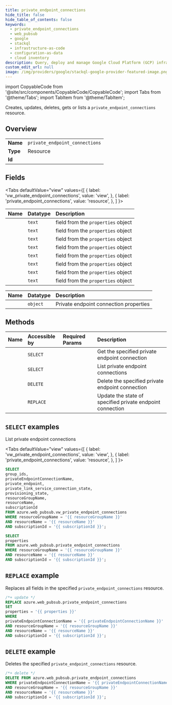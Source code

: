 ```yaml
---
title: private_endpoint_connections
hide_title: false
hide_table_of_contents: false
keywords:
  - private_endpoint_connections
  - web_pubsub
  - google
  - stackql
  - infrastructure-as-code
  - configuration-as-data
  - cloud inventory
description: Query, deploy and manage Google Cloud Platform (GCP) infrastructure and resources using SQL
custom_edit_url: null
image: /img/providers/google/stackql-google-provider-featured-image.png
---
```


import CopyableCode from '@site/src/components/CopyableCode/CopyableCode';
import Tabs from '@theme/Tabs';
import TabItem from '@theme/TabItem';

Creates, updates, deletes, gets or lists a <code>private_endpoint_connections</code> resource.

## Overview
<table><tbody>
<tr><td><b>Name</b></td><td><code>private_endpoint_connections</code></td></tr>
<tr><td><b>Type</b></td><td>Resource</td></tr>
<tr><td><b>Id</b></td><td><CopyableCode code="azure.web_pubsub.private_endpoint_connections" /></td></tr>
</tbody></table>

## Fields
<Tabs
    defaultValue="view"
    values={[
        { label: 'vw_private_endpoint_connections', value: 'view', },
        { label: 'private_endpoint_connections', value: 'resource', },
    ]
}>
<TabItem value="view">

| Name | Datatype | Description |
|:-----|:---------|:------------|
| <CopyableCode code="group_ids" /> | `text` | field from the `properties` object |
| <CopyableCode code="privateEndpointConnectionName" /> | `text` | field from the `properties` object |
| <CopyableCode code="private_endpoint" /> | `text` | field from the `properties` object |
| <CopyableCode code="private_link_service_connection_state" /> | `text` | field from the `properties` object |
| <CopyableCode code="provisioning_state" /> | `text` | field from the `properties` object |
| <CopyableCode code="resourceGroupName" /> | `text` | field from the `properties` object |
| <CopyableCode code="resourceName" /> | `text` | field from the `properties` object |
| <CopyableCode code="subscriptionId" /> | `text` | field from the `properties` object |
</TabItem>
<TabItem value="resource">

| Name | Datatype | Description |
|:-----|:---------|:------------|
| <CopyableCode code="properties" /> | `object` | Private endpoint connection properties |
</TabItem></Tabs>

## Methods
| Name | Accessible by | Required Params | Description |
|:-----|:--------------|:----------------|:------------|
| <CopyableCode code="get" /> | `SELECT` | <CopyableCode code="privateEndpointConnectionName, resourceGroupName, resourceName, subscriptionId" /> | Get the specified private endpoint connection |
| <CopyableCode code="list" /> | `SELECT` | <CopyableCode code="resourceGroupName, resourceName, subscriptionId" /> | List private endpoint connections |
| <CopyableCode code="delete" /> | `DELETE` | <CopyableCode code="privateEndpointConnectionName, resourceGroupName, resourceName, subscriptionId" /> | Delete the specified private endpoint connection |
| <CopyableCode code="update" /> | `REPLACE` | <CopyableCode code="privateEndpointConnectionName, resourceGroupName, resourceName, subscriptionId" /> | Update the state of specified private endpoint connection |

## `SELECT` examples

List private endpoint connections

<Tabs
    defaultValue="view"
    values={[
        { label: 'vw_private_endpoint_connections', value: 'view', },
        { label: 'private_endpoint_connections', value: 'resource', },
    ]
}>
<TabItem value="view">

```sql
SELECT
group_ids,
privateEndpointConnectionName,
private_endpoint,
private_link_service_connection_state,
provisioning_state,
resourceGroupName,
resourceName,
subscriptionId
FROM azure.web_pubsub.vw_private_endpoint_connections
WHERE resourceGroupName = '{{ resourceGroupName }}'
AND resourceName = '{{ resourceName }}'
AND subscriptionId = '{{ subscriptionId }}';
```
</TabItem>
<TabItem value="resource">


```sql
SELECT
properties
FROM azure.web_pubsub.private_endpoint_connections
WHERE resourceGroupName = '{{ resourceGroupName }}'
AND resourceName = '{{ resourceName }}'
AND subscriptionId = '{{ subscriptionId }}';
```
</TabItem></Tabs>


## `REPLACE` example

Replaces all fields in the specified <code>private_endpoint_connections</code> resource.

```sql
/*+ update */
REPLACE azure.web_pubsub.private_endpoint_connections
SET 
properties = '{{ properties }}'
WHERE 
privateEndpointConnectionName = '{{ privateEndpointConnectionName }}'
AND resourceGroupName = '{{ resourceGroupName }}'
AND resourceName = '{{ resourceName }}'
AND subscriptionId = '{{ subscriptionId }}';
```

## `DELETE` example

Deletes the specified <code>private_endpoint_connections</code> resource.

```sql
/*+ delete */
DELETE FROM azure.web_pubsub.private_endpoint_connections
WHERE privateEndpointConnectionName = '{{ privateEndpointConnectionName }}'
AND resourceGroupName = '{{ resourceGroupName }}'
AND resourceName = '{{ resourceName }}'
AND subscriptionId = '{{ subscriptionId }}';
```
